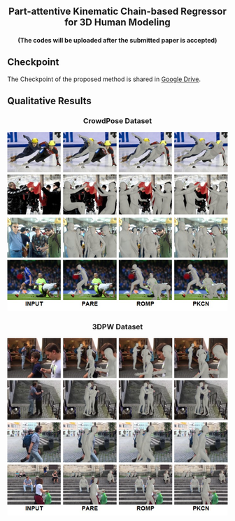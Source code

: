 <h2 align="center">Part-attentive Kinematic Chain-based Regressor for 3D Human Modeling</h2>

<h4 align="center">(The codes will be uploaded after the submitted paper is accepted)</h4>

## Checkpoint

The Checkpoint of the proposed method is shared in [Google Drive](https://drive.google.com/drive/folders/12FSyb2jw9teOawfsUu-LC_mRzqbY667v?usp=sharing).

## Qualitative Results 

<h3 align="center">CrowdPose Dataset</h3>

<p align="center"><img src='fig/CrowdPose.jpg'></p>

</hr>

<h3 align="center">3DPW Dataset</h3>

<p align="center"><img src='fig/3DPW.jpg'></p>

### 

